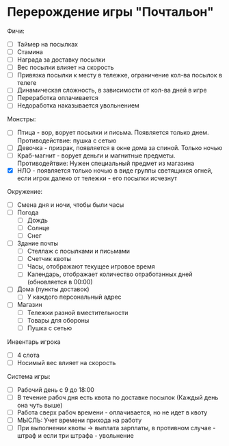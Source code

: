# Перерождение игры "Почтальон"

Фичи:              
- [ ] Таймер на посылках                 
- [ ] Стамина              
- [ ] Награда за доставку посылки              
- [ ] Вес посылки влияет на скорость              
- [ ] Привязка посылки к месту в тележке, ограничение кол-ва посылок в телеге              
- [ ] Динамическая сложность, в зависимости от кол-ва дней в игре              
- [ ] Переработка оплачивается              
- [ ] Недоработка наказывается увольнением              
			  
Монстры:              
- [ ] Птица - вор, ворует посылки и письма. Появляется только днем. Противодействие: пушка с сетью              
- [ ] Девочка - призрак, появляется в окне дома за спиной. Только ночью              
- [ ] Краб-магнит - ворует деньги и магнитные предметы. Противодейтвие: Нужен специальный предмет из магазина              
- [X] НЛО - появляется только ночью в виде группы светящихся огней, если игрок далеко от тележки - его посылки исчезнут              
			  
Окружение:              
- [ ] Смена дня и ночи, чтобы были часы              
- [ ] Погода
	- [ ] Дождь
	- [ ] Солнце               
	- [ ] Снег              
- [ ] Здание почты              
	- [ ] Стеллаж с посылками и письмами              
	- [ ] Счетчик квоты              
	- [ ] Часы, отображают текущее игровое время              
	- [ ] Календарь, отображает количество отработанных дней (обновляется в 00:00)              
- [ ] Дома (пункты доставок)              
	- [ ] У каждого персональный адрес              
- [ ] Магазин              
	- [ ] Тележки разной вместительности              
	- [ ] Товары для обороны              
	- [ ] Пушка с сетью              
			  
Инвентарь игрока              
- [ ] 4 слота              
- [ ] Носимый вес влияет на скорость              
			  
Система игры:              
- [ ] Рабочий день с 9 до 18:00                           
- [ ] В течение рабоч дня есть квота по доставке посылок (Каждый день она чуть выше)              
- [ ] Работа сверх рабоч времени - оплачивается, но не идет в квоту                       
- [ ] МЫСЛЬ: Учет времени прихода на работу              
- [ ] При выполнении квоты -> выплата зарплаты, в противном случае - штраф и если три штрафа - увольнение              
